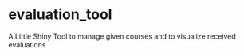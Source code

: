 # evaluation_tool
A Little Shiny Tool to manage given courses and to visualize received evaluations
